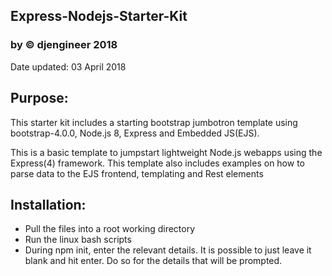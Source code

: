 ## Express-Nodejs-Starter-Kit 
### by © djengineer 2018
Date updated: 03 April 2018

## Purpose:
This starter kit includes a starting bootstrap jumbotron template using bootstrap-4.0.0, Node.js 8, Express and Embedded JS(EJS).

This is a basic template to jumpstart lightweight Node.js webapps using the Express(4) framework.
This template also includes examples on how to parse data to the EJS frontend, templating and Rest elements

## Installation:
- Pull the files into a root working directory
- Run the linux bash scripts
- During npm init, enter the relevant details. It is possible to just leave it blank and hit enter. Do so for the details that will be prompted.
